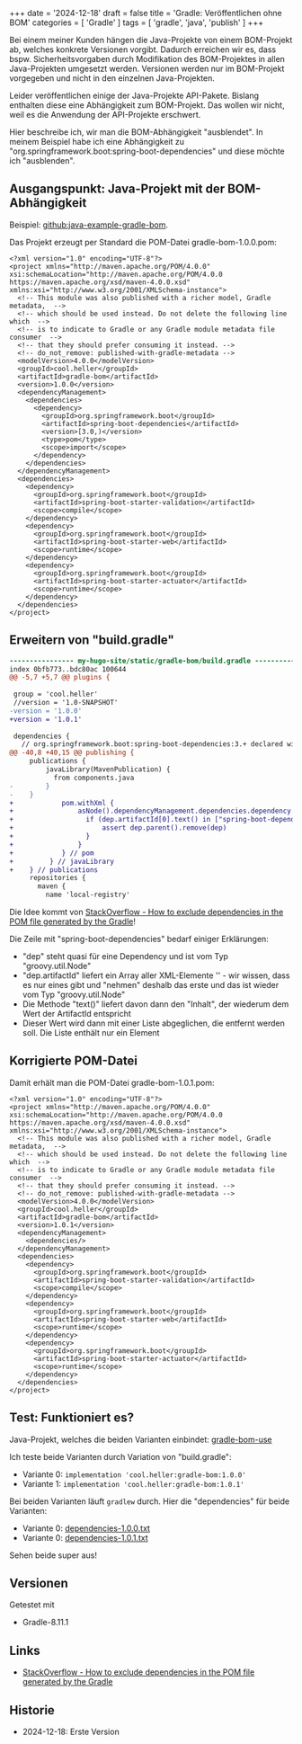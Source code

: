 +++
date = '2024-12-18'
draft = false
title = 'Gradle: Veröffentlichen ohne BOM'
categories = [ 'Gradle' ]
tags = [ 'gradle', 'java', 'publish' ]
+++

<!--
Gradle: Veröffentlichen ohne BOM
================================
-->

Bei einem meiner Kunden hängen die Java-Projekte
von einem BOM-Projekt ab, welches konkrete Versionen
vorgibt. Dadurch erreichen wir es, dass bspw. Sicherheitsvorgaben
durch Modifikation des BOM-Projektes in allen Java-Projekten
umgesetzt werden. Versionen werden nur im BOM-Projekt vorgegeben
und nicht in den einzelnen Java-Projekten.

Leider veröffentlichen einige der Java-Projekte API-Pakete.
Bislang enthalten diese eine Abhängigkeit zum BOM-Projekt.
Das wollen wir nicht, weil es die Anwendung der API-Projekte
erschwert.

Hier beschreibe ich, wir man die BOM-Abhängigkeit "ausblendet".
In meinem Beispiel habe ich eine Abhängigkeit zu
"org.springframework.boot:spring-boot-dependencies"
und diese möchte ich "ausblenden".

<!--more-->

Ausgangspunkt: Java-Projekt mit der BOM-Abhängigkeit
----------------------------------------------------

Beispiel: [github:java-example-gradle-bom](git@github.com:uli-heller/java-example-gradle-bom.git).

Das Projekt erzeugt per Standard die POM-Datei gradle-bom-1.0.0.pom:

```
<?xml version="1.0" encoding="UTF-8"?>
<project xmlns="http://maven.apache.org/POM/4.0.0" xsi:schemaLocation="http://maven.apache.org/POM/4.0.0 https://maven.apache.org/xsd/maven-4.0.0.xsd" xmlns:xsi="http://www.w3.org/2001/XMLSchema-instance">
  <!-- This module was also published with a richer model, Gradle metadata,  -->
  <!-- which should be used instead. Do not delete the following line which  -->
  <!-- is to indicate to Gradle or any Gradle module metadata file consumer  -->
  <!-- that they should prefer consuming it instead. -->
  <!-- do_not_remove: published-with-gradle-metadata -->
  <modelVersion>4.0.0</modelVersion>
  <groupId>cool.heller</groupId>
  <artifactId>gradle-bom</artifactId>
  <version>1.0.0</version>
  <dependencyManagement>
    <dependencies>
      <dependency>
        <groupId>org.springframework.boot</groupId>
        <artifactId>spring-boot-dependencies</artifactId>
        <version>[3.0,)</version>
        <type>pom</type>
        <scope>import</scope>
      </dependency>
    </dependencies>
  </dependencyManagement>
  <dependencies>
    <dependency>
      <groupId>org.springframework.boot</groupId>
      <artifactId>spring-boot-starter-validation</artifactId>
      <scope>compile</scope>
    </dependency>
    <dependency>
      <groupId>org.springframework.boot</groupId>
      <artifactId>spring-boot-starter-web</artifactId>
      <scope>runtime</scope>
    </dependency>
    <dependency>
      <groupId>org.springframework.boot</groupId>
      <artifactId>spring-boot-starter-actuator</artifactId>
      <scope>runtime</scope>
    </dependency>
  </dependencies>
</project>
```

Erweitern von "build.gradle"
----------------------------

```diff
---------------- my-hugo-site/static/gradle-bom/build.gradle -----------------
index 0bfb773..bdc80ac 100644
@@ -5,7 +5,7 @@ plugins {
 
 group = 'cool.heller'
 //version = '1.0-SNAPSHOT'
-version = '1.0.0'
+version = '1.0.1'
 
 dependencies {
   // org.springframework.boot:spring-boot-dependencies:3.+ declared with a Maven incompatible version notation
@@ -40,8 +40,15 @@ publishing {
     publications {
         javaLibrary(MavenPublication) {
           from components.java
-        }
-    }
+            pom.withXml {
+                asNode().dependencyManagement.dependencies.dependency.each { dep ->
+                  if (dep.artifactId[0].text() in ["spring-boot-dependencies", /*"slf4j-log4j12"*/]) {
+                      assert dep.parent().remove(dep)
+                  }
+                }
+            } // pom
+         } // javaLibrary
+    } // publications
     repositories {
       maven {
         name 'local-registry'
```

Die Idee kommt von [StackOverflow - How to exclude dependencies in the POM file generated by the Gradle](https://stackoverflow.com/questions/29147643/how-to-exclude-dependencies-in-the-pom-file-generated-by-the-gradle)!

Die Zeile mit "spring-boot-dependencies" bedarf einiger Erklärungen:

- "dep" steht quasi für eine Dependency und ist vom Typ "groovy.util.Node"
- "dep.artifactId" liefert ein Array aller XML-Elemente '<artifactId>' - wir wissen, dass es nur eines
  gibt und "nehmen" deshalb das erste und das ist wieder vom Typ "groovy.util.Node"
- Die Methode "text()" liefert davon dann den "Inhalt", der wiederum dem Wert der ArtifactId entspricht
- Dieser Wert wird dann mit einer Liste abgeglichen, die entfernt werden soll. Die Liste enthält
  nur ein Element

Korrigierte POM-Datei
---------------------

Damit erhält man die POM-Datei gradle-bom-1.0.1.pom:

```
<?xml version="1.0" encoding="UTF-8"?>
<project xmlns="http://maven.apache.org/POM/4.0.0" xsi:schemaLocation="http://maven.apache.org/POM/4.0.0 https://maven.apache.org/xsd/maven-4.0.0.xsd" xmlns:xsi="http://www.w3.org/2001/XMLSchema-instance">
  <!-- This module was also published with a richer model, Gradle metadata,  -->
  <!-- which should be used instead. Do not delete the following line which  -->
  <!-- is to indicate to Gradle or any Gradle module metadata file consumer  -->
  <!-- that they should prefer consuming it instead. -->
  <!-- do_not_remove: published-with-gradle-metadata -->
  <modelVersion>4.0.0</modelVersion>
  <groupId>cool.heller</groupId>
  <artifactId>gradle-bom</artifactId>
  <version>1.0.1</version>
  <dependencyManagement>
    <dependencies/>
  </dependencyManagement>
  <dependencies>
    <dependency>
      <groupId>org.springframework.boot</groupId>
      <artifactId>spring-boot-starter-validation</artifactId>
      <scope>compile</scope>
    </dependency>
    <dependency>
      <groupId>org.springframework.boot</groupId>
      <artifactId>spring-boot-starter-web</artifactId>
      <scope>runtime</scope>
    </dependency>
    <dependency>
      <groupId>org.springframework.boot</groupId>
      <artifactId>spring-boot-starter-actuator</artifactId>
      <scope>runtime</scope>
    </dependency>
  </dependencies>
</project>
```

Test: Funktioniert es?
----------------------

Java-Projekt, welches die beiden Varianten einbindet: [gradle-bom-use](/gradle-bom-use)

Ich teste beide Varianten durch Variation von "build.gradle":

- Variante 0: `implementation 'cool.heller:gradle-bom:1.0.0'`
- Variante 1: `implementation 'cool.heller:gradle-bom:1.0.1'`

Bei beiden Varianten läuft `gradlew` durch.
Hier die "dependencies" für beide Varianten:

- Variante 0: [dependencies-1.0.0.txt](/gradle-bom-use/dependencies-1.0.0.txt)
- Variante 0: [dependencies-1.0.1.txt](/gradle-bom-use/dependencies-1.0.1.txt)

Sehen beide super aus!

Versionen
---------

Getestet mit

- Gradle-8.11.1

Links
-----

- [StackOverflow - How to exclude dependencies in the POM file generated by the Gradle](https://stackoverflow.com/questions/29147643/how-to-exclude-dependencies-in-the-pom-file-generated-by-the-gradle)

Historie
--------

- 2024-12-18: Erste Version
